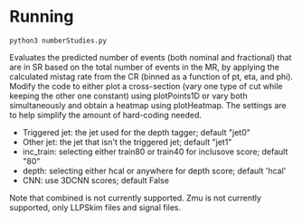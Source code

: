 # Running

```
python3 numberStudies.py
```

Evaluates the predicted number of events (both nominal and fractional) that are in SR based on the total number of events in the MR, by applying the calculated mistag rate from the CR (binned as a function of pt, eta, and phi).
Modify the code to either plot a cross-section (vary one type of cut while keeping the other one constant) using plotPoints1D or vary both simultaneously and obtain a heatmap using plotHeatmap. 
The settings are to help simplify the amount of hard-coding needed. 
 - Triggered jet: the jet used for the depth tagger; default "jet0"
 - Other jet: the jet that isn't the triggered jet; default "jet1"
 - inc_train: selecting either train80 or train40 for inclusove score; default "80"
 - depth: selecting either hcal or anywhere for depth score; default 'hcal'
 - CNN: use 3DCNN scores; default False

Note that combined is not currently supported. Zmu is not currently supported, only LLPSkim files and signal files.
